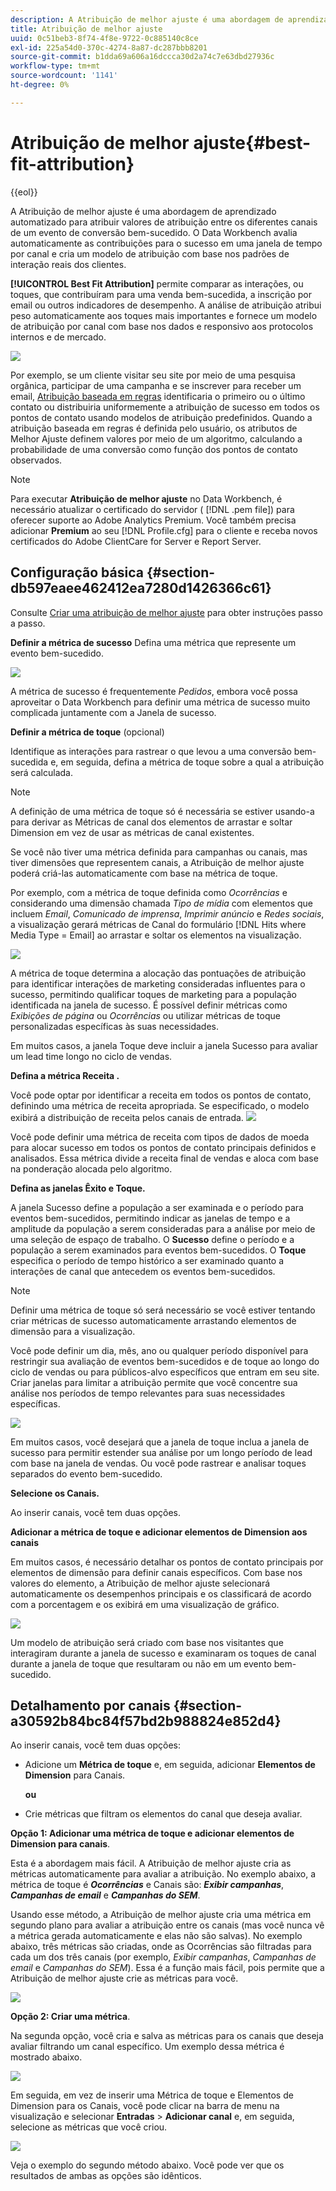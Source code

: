```yaml
---
description: A Atribuição de melhor ajuste é uma abordagem de aprendizado automatizado para atribuir valores de atribuição entre os diferentes canais de um evento de conversão bem-sucedido. O Data Workbench avalia automaticamente as contribuições para o sucesso em uma janela de tempo por canal e cria um modelo de atribuição com base nos padrões de interação reais dos clientes.
title: Atribuição de melhor ajuste
uuid: 0c51beb3-8f74-4f8e-9722-0c885140c8ce
exl-id: 225a54d0-370c-4274-8a87-dc287bbb8201
source-git-commit: b1dda69a606a16dccca30d2a74c7e63dbd27936c
workflow-type: tm+mt
source-wordcount: '1141'
ht-degree: 0%

---
```


# Atribuição de melhor ajuste{#best-fit-attribution}

{{eol}}

A Atribuição de melhor ajuste é uma abordagem de aprendizado automatizado para atribuir valores de atribuição entre os diferentes canais de um evento de conversão bem-sucedido. O Data Workbench avalia automaticamente as contribuições para o sucesso em uma janela de tempo por canal e cria um modelo de atribuição com base nos padrões de interação reais dos clientes.

**[!UICONTROL Best Fit Attribution]** permite comparar as interações, ou toques, que contribuíram para uma venda bem-sucedida, a inscrição por email ou outros indicadores de desempenho. A análise de atribuição atribui peso automaticamente aos toques mais importantes e fornece um modelo de atribuição por canal com base nos dados e responsivo aos protocolos internos e de mercado.

![](assets/attrib_windows_5.png)

Por exemplo, se um cliente visitar seu site por meio de uma pesquisa orgânica, participar de uma campanha e se inscrever para receber um email, [Atribuição baseada em regras](/help/home/c-get-started/c-attribution-profiles/c-rules-attrib/c-rules-attrib.md) identificaria o primeiro ou o último contato ou distribuiria uniformemente a atribuição de sucesso em todos os pontos de contato usando modelos de atribuição predefinidos. Quando a atribuição baseada em regras é definida pelo usuário, os atributos de Melhor Ajuste definem valores por meio de um algoritmo, calculando a probabilidade de uma conversão como função dos pontos de contato observados.

>[!NOTE]
>
>Para executar **Atribuição de melhor ajuste** no Data Workbench, é necessário atualizar o certificado do servidor ( [!DNL .pem file]) para oferecer suporte ao Adobe Analytics Premium. Você também precisa adicionar **Premium** ao seu [!DNL Profile.cfg] para o cliente e receba novos certificados do Adobe ClientCare for Server e Report Server.

## Configuração básica {#section-db597eaee462412ea7280d1426366c61}

Consulte [Criar uma atribuição de melhor ajuste](../../../../home/c-get-started/c-attribution-profiles/c-attrib-algorithmic/c-attrib-building.md#concept-fede6fc4f592475fa8b351b1765a522d) para obter instruções passo a passo.

**Definir a métrica de sucesso**
Defina uma métrica que represente um evento bem-sucedido.

![](assets/attrib_windows_1.png)

A métrica de sucesso é frequentemente *Pedidos*, embora você possa aproveitar o Data Workbench para definir uma métrica de sucesso muito complicada juntamente com a Janela de sucesso.

**Definir a métrica de toque** (opcional)

Identifique as interações para rastrear o que levou a uma conversão bem-sucedida e, em seguida, defina a métrica de toque sobre a qual a atribuição será calculada.

>[!NOTE]
>
>A definição de uma métrica de toque só é necessária se estiver usando-a para derivar as Métricas de canal dos elementos de arrastar e soltar Dimension em vez de usar as métricas de canal existentes.

Se você não tiver uma métrica definida para campanhas ou canais, mas tiver dimensões que representem canais, a Atribuição de melhor ajuste poderá criá-las automaticamente com base na métrica de toque.

Por exemplo, com a métrica de toque definida como *Ocorrências* e considerando uma dimensão chamada *Tipo de mídia* com elementos que incluem *Email*, *Comunicado de imprensa*, *Imprimir anúncio* e *Redes sociais*, a visualização gerará métricas de Canal do formulário [!DNL Hits where Media Type = Email] ao arrastar e soltar os elementos na visualização.

![](assets/attrib_windows_2.png)

A métrica de toque determina a alocação das pontuações de atribuição para identificar interações de marketing consideradas influentes para o sucesso, permitindo qualificar toques de marketing para a população identificada na janela de sucesso. É possível definir métricas como *Exibições de página* ou *Ocorrências* ou utilizar métricas de toque personalizadas específicas às suas necessidades.

Em muitos casos, a janela Toque deve incluir a janela Sucesso para avaliar um lead time longo no ciclo de vendas.

**Defina a métrica Receita .**

Você pode optar por identificar a receita em todos os pontos de contato, definindo uma métrica de receita apropriada. Se especificado, o modelo exibirá a distribuição de receita pelos canais de entrada. ![](assets/attrib_windows_6.png)

Você pode definir uma métrica de receita com tipos de dados de moeda para alocar sucesso em todos os pontos de contato principais definidos e analisados. Essa métrica divide a receita final de vendas e aloca com base na ponderação alocada pelo algoritmo.

**Defina as janelas Êxito e Toque.**

A janela Sucesso define a população a ser examinada e o período para eventos bem-sucedidos, permitindo indicar as janelas de tempo e a amplitude da população a serem consideradas para a análise por meio de uma seleção de espaço de trabalho. O **Sucesso** define o período e a população a serem examinados para eventos bem-sucedidos. O **Toque** especifica o período de tempo histórico a ser examinado quanto a interações de canal que antecedem os eventos bem-sucedidos.

>[!NOTE]
>
>Definir uma métrica de toque só será necessário se você estiver tentando criar métricas de sucesso automaticamente arrastando elementos de dimensão para a visualização.

Você pode definir um dia, mês, ano ou qualquer período disponível para restringir sua avaliação de eventos bem-sucedidos e de toque ao longo do ciclo de vendas ou para públicos-alvo específicos que entram em seu site. Criar janelas para limitar a atribuição permite que você concentre sua análise nos períodos de tempo relevantes para suas necessidades específicas.

![](assets/attrib_windows_4.png)

Em muitos casos, você desejará que a janela de toque inclua a janela de sucesso para permitir estender sua análise por um longo período de lead com base na janela de vendas. Ou você pode rastrear e analisar toques separados do evento bem-sucedido.

**Selecione os Canais.**

Ao inserir canais, você tem duas opções.

**Adicionar a métrica de toque e adicionar elementos de Dimension aos canais**

Em muitos casos, é necessário detalhar os pontos de contato principais por elementos de dimensão para definir canais específicos. Com base nos valores do elemento, a Atribuição de melhor ajuste selecionará automaticamente os desempenhos principais e os classificará de acordo com a porcentagem e os exibirá em uma visualização de gráfico.

![](assets/attrib_windows_7.png)

Um modelo de atribuição será criado com base nos visitantes que interagiram durante a janela de sucesso e examinaram os toques de canal durante a janela de toque que resultaram ou não em um evento bem-sucedido.

## Detalhamento por canais {#section-a30592b84bc84f57bd2b988824e852d4}

Ao inserir canais, você tem duas opções:

* Adicione um **Métrica de toque** e, em seguida, adicionar **Elementos de Dimension** para Canais.

   **ou**

* Crie métricas que filtram os elementos do canal que deseja avaliar.

**Opção 1: Adicionar uma métrica de toque e adicionar elementos de Dimension para canais**.

Esta é a abordagem mais fácil. A Atribuição de melhor ajuste cria as métricas automaticamente para avaliar a atribuição. No exemplo abaixo, a métrica de toque é ***Ocorrências*** e Canais são: ***Exibir campanhas***, ***Campanhas de email*** e ***Campanhas do SEM***.

Usando esse método, a Atribuição de melhor ajuste cria uma métrica em segundo plano para avaliar a atribuição entre os canais (mas você nunca vê a métrica gerada automaticamente e elas não são salvas). No exemplo abaixo, três métricas são criadas, onde as Ocorrências são filtradas para cada um dos três canais (por exemplo, *Exibir campanhas*, *Campanhas de email* e *Campanhas do SEM*). Essa é a função mais fácil, pois permite que a Atribuição de melhor ajuste crie as métricas para você.

![](assets/attrib_touch_add_dims.png)

**Opção 2: Criar uma métrica**.

Na segunda opção, você cria e salva as métricas para os canais que deseja avaliar filtrando um canal específico. Um exemplo dessa métrica é mostrado abaixo.

![](assets/attrib_create_metric.png)

Em seguida, em vez de inserir uma Métrica de toque e Elementos de Dimension para os Canais, você pode clicar na barra de menu na visualização e selecionar **Entradas** > **Adicionar canal** e, em seguida, selecione as métricas que você criou.

![](assets/attrib_results_2.png)

Veja o exemplo do segundo método abaixo. Você pode ver que os resultados de ambas as opções são idênticos.
